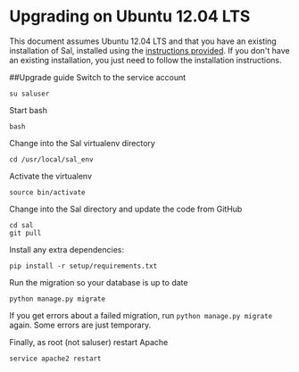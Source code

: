 Upgrading on Ubuntu 12.04 LTS
=====================
This document assumes Ubuntu 12.04 LTS and that you have an existing installation of Sal, installed using the [instructions provided](https://github.com/grahamgilbert/sal/blob/master/docs/Installation_on_Ubuntu_12.md). If you don't have an existing installation, you just need to follow the installation instructions.

##Upgrade guide
Switch to the service account

	su saluser
	
Start bash

	bash
	
Change into the Sal virtualenv directory
	
	cd /usr/local/sal_env

Activate the virtualenv

	source bin/activate

Change into the Sal directory and update the code from GitHub

	cd sal
	git pull
	
Install any extra dependencies:
	
	pip install -r setup/requirements.txt
	
Run the migration so your database is up to date
	
	python manage.py migrate
	
If you get errors about a failed migration, run ``python manage.py migrate`` again. Some errors are just temporary.

Finally, as root (not saluser) restart Apache

	service apache2 restart
